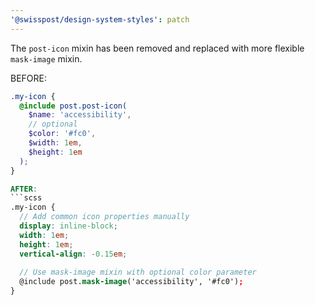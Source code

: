 ```yaml
---
'@swisspost/design-system-styles': patch
---
```


The `post-icon` mixin has been removed and replaced with more flexible `mask-image` mixin.

BEFORE:
```scss
.my-icon {
  @include post.post-icon(
    $name: 'accessibility',
    // optional
    $color: '#fc0',
    $width: 1em,
    $height: 1em
  );
}

AFTER:
```scss
.my-icon {
  // Add common icon properties manually
  display: inline-block;
  width: 1em;
  height: 1em;
  vertical-align: -0.15em;
  
  // Use mask-image mixin with optional color parameter
  @include post.mask-image('accessibility', '#fc0');
}
